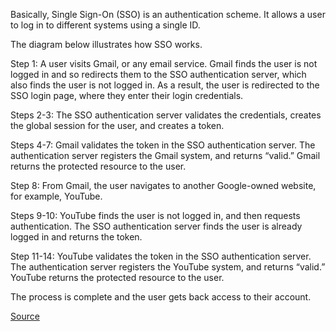 Basically, Single Sign-On (SSO) is an authentication scheme. It allows a user to log in to different systems using a single ID.

The diagram below illustrates how SSO works.

Step 1: A user visits Gmail, or any email service. Gmail finds the user is not logged in and so redirects them to the SSO authentication server, which also finds the user is not logged in. As a result, the user is redirected to the SSO login page, where they enter their login credentials.

Steps 2-3: The SSO authentication server validates the credentials, creates the global session for the user, and creates a token.

Steps 4-7: Gmail validates the token in the SSO authentication server. The authentication server registers the Gmail system, and returns “valid.” Gmail returns the protected resource to the user.

Step 8: From Gmail, the user navigates to another Google-owned website, for example, YouTube. 

Steps 9-10: YouTube finds the user is not logged in, and then requests authentication. The SSO authentication server finds the user is already logged in and returns the token.

Step 11-14: YouTube validates the token in the SSO authentication server. The authentication server registers the YouTube system, and returns “valid.” YouTube returns the protected resource to the user.

The process is complete and the user gets back access to their account.

[Source](https://www.linkedin.com/posts/alexxubyte_systemdesign-coding-interviewtips-activity-7207775105614053376-5eOg?utm_source=share&utm_medium=member_desktop)
